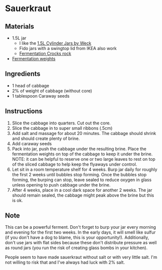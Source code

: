 # Sauerkraut

## Materials

* 1.5L jar 
  * I like the [1.5L Cylinder Jars by Weck](http://www.shop-weck.de/epages/64573964.sf/de_DE/?ObjectPath=/Shops/64573964/Products/1138) 
  * Fido jars with a swingtop lid from IKEA also work
  * [Fermentation Crocks rock](https://www.amazon.de/-/en/dp/B00UTQZD48/?coliid=I2C4GYFOJ3BWXL&colid=Y3TPR145CS2&psc=1&ref_=lv_ov_lig_dp_it)
* [Fermentation weights]([https://www.amazon.de/dp/B07LFZ6W8N/ref=sr_1_1?crid=3LU6HLX23ATW8&dchild=1&keywords=g%C3%A4rgewichte&qid=1586102790&sprefix=endgame%2Caps%2C281&sr=8-1](https://www.amazon.de/dp/B07LFZ6W8N/ref=sr_1_1?crid=3LU6HLX23ATW8&dchild=1&keywords=gärgewichte&qid=1586102790&sprefix=endgame%2Caps%2C281&sr=8-1))

## Ingredients

* 1 head of cabbage
* 2% of weight of cabbage (without core)
* 1 tablespoon Caraway seeds

## Instructions

1. Slice the cabbage into quarters. Cut out the core. 
2. Slice the cabbage in to super small ribbons (.5cm)
3. Add salt and massage for about 20 minutes. The cabbage should shrink and should create plenty of brine.
4. Add caraway seeds
5. Pack into jar, push the cabbage under the resulting brine. Place the fermentation weights on top of the cabbage to keep it under the brine. NOTE: it can be helpful to reserve one or two large leaves to rest on top of the sliced cabbage to help keep the flyaways under control.
6. Let sit in a room temperature shelf for 4 weeks. Burp jar daily for roughly the first 2 weeks until bubbles stop forming. Once the bubbles stop forming, the burping can stop, leave sealed to reduce oxygen in glass unless opening to push cabbage under the brine.
7. After 4 weeks, place in a cool dark space for another 2 weeks. The jar should remain sealed, the cabbage might peak above the brine but this is ok.

## Note

This can be a powerful ferment. Don't forget to burp your jar every morning and evening for the first two weeks. In the early days, it will smell like sulfur (if you don't have a dog to blame, this is your opportunity!). Additionally, don't use jars with flat sides because these don't distribute pressure as well as round jars (you run the risk of creating glass bombs in your kitchen).

People seem to have made sauerkraut without salt or with very little salt. I'm not willing to risk that and I've always had luck with 2% salt.